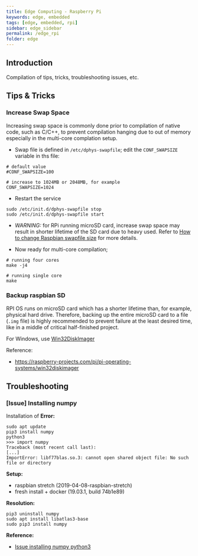 ```yaml
---
title: Edge Computing - Raspberry Pi
keywords: edge, embedded
tags: [edge, embedded, rpi]
sidebar: edge_sidebar
permalink: /edge_rpi
folder: edge
---
```


## Introduction

Compilation of tips, tricks, troubleshooting issues, etc.


## Tips & Tricks

### Increase Swap Space

Increasing swap space is commonly done prior to compilation of native code, 
such as C/C++, to prevent compilation hanging due to out of memory especially 
in the multi-core complation setup.

- Swap file is defined in `/etc/dphys-swapfile`; edit the `CONF_SWAPSIZE` 
  variable in ths file:
```
# default value
#CONF_SWAPSIZE=100

# increase to 1024MB or 2048MB, for example
CONF_SWAPSIZE=1024
```

- Restart the service
```
sudo /etc/init.d/dphys-swapfile stop
sudo /etc/init.d/dphys-swapfile start
```

- *WARNING:* for RPi running microSD card, increase swap space may result in
  shorter lifetime of the SD card due to heavy used. 
  Refer to [How to change Raspbian swapfile size](https://www.bitpi.co/2015/02/11/how-to-change-raspberry-pis-swapfile-size-on-rasbian/) for more details.

- Now ready for multi-core compilation; 
```
# running four cores
make -j4

# running single core
make
```

### Backup raspbian SD 

RPI OS runs on microSD card which has a shorter lifetime than, for example, 
physical hard drive. Therefore, backing up the entire microSD card to a file
(`.img` file) is highly recommended to prevent failure at the least desired 
time, like in a middle of critical half-finished project.
  
For Windows, use [Win32DiskImager](https://sourceforge.net/projects/win32diskimager/)

Reference:
- https://raspberry-projects.com/pi/pi-operating-systems/win32diskimager

## Troubleshooting

### [Issue] Installing numpy

Installation of 
**Error:**
```
sudo apt update
pip3 install numpy
python3
>>> import numpy
Traceback (most recent call last):
[...]
ImportError: libf77blas.so.3: cannot open shared object file: No such file or directory
```

**Setup:** 
- raspbian stretch (2019-04-08-raspbian-stretch)
- fresh install + docker (19.03.1, build 74b1e89)

**Resolution:**

```
pip3 uninstall numpy
sudo apt install libatlas3-base
sudo pip3 install numpy
```

**Reference:**
- [Issue installing numpy python3](https://www.raspberrypi.org/forums/viewtopic.php?t=207058)